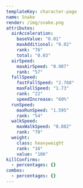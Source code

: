 ```yaml
---
templateKey: character-page
name: Snake
render: /img/snake.png
attributes:
  airAcceleration:
    baseValue: "0.01"
    maxAdditional: "0.02"
    rank: "76"
    total: "0.03"
  airSpeed:
    maxAirSpeed: "0.987"
    rank: "57"
  fallSpeed:
    fastFallSpeed: "2.768"
    maxFallSpeed: "1.73"
    rank: "22"
    speedIncrease: "60%"
  runSpeed:
    maxRunSpeed: "1.595"
    rank: "54"
  walkSpeed:
    maxWalkSpeed: "0.882"
    rank: "70"
  weight:
    class: heavyweight
    rank: "16"
    value: "106"
killConfirms:
  - percentages: {}
combos:
  - percentages: {}
---
```

